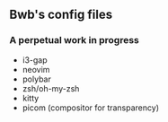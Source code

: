## Bwb's config files
### A perpetual work in progress

* i3-gap
* neovim
* polybar
* zsh/oh-my-zsh
* kitty
* picom (compositor for transparency)
